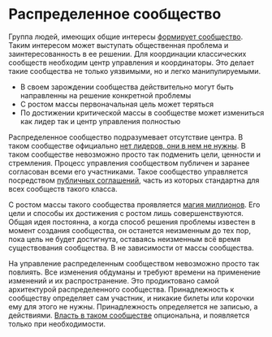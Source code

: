 # Распределенное сообщество

Группа людей, имеющих общие интересы [формирует сообщество](rules). Таким интересом может выступать общественная проблема и заинтересованность в ее решении. Для координации классических сообществ необходим центр управления и координаторы. Это делает такие сообщества не только уязвимыми, но и легко манипулируемыми.

* В своем зарождении сообщества действительно могут быть направленны на решение конкретной проблемы
* С ростом массы первоначальная цель может теряться
* По достижении критической массы в сообществе может измениться как лидер так и центр управления полностью

Распределенное сообщество подразумевает отсутствие центра. В таком сообществе официально [нет лидеров, они в нем не нужны](lider). В таком сообществе невозможно просто так подменить цели, ценности и стремления. Процесс управления сообществом публичен и заранее согласован всеми его участниками. Такое сообщество управляется посредством [публичных соглашений](deal), часть из которых стандартна для всех сообществ такого класса.

С ростом массы такого сообщества проявляется [магия миллионов](magic). Его цели и способы их достижения с ростом лишь совершенствуются. Общая идея постоянна, а когда способ решения проблемы известен в момент создания сообщества, он останется неизменным до тех пор, пока цель не будет достигнута, оставаясь неизменным всё время существования сообщества. В не зависимости от массы сообщества.

На управление распределенным сообществом невозможно просто так повлиять. Все изменения обдуманы и требуют времени на применение изменений и их распространение. Это продиктовано самой архитектурой распределенного сообщества. Принадлежность к сообществу определяет сам участник, и никакие билеты или корочки ему для этого не нужны. Принадлежность определяется не записью, а действиями. [Власть в таком сообществе](power) опциональна, и появляется только при необходимости.